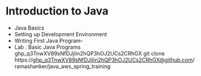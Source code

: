 # Introduction to Java
- Java Basics
- Setting up Development Environment
- Writing First Java Program-
- Lab : Basic Java Programs
  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
  git clone https://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@github.com/ramashanker/java_aws_spring_training

